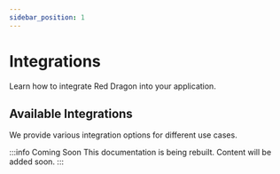 ```yaml
---
sidebar_position: 1
---
```


# Integrations

Learn how to integrate Red Dragon into your application.

## Available Integrations

We provide various integration options for different use cases.

:::info Coming Soon
This documentation is being rebuilt. Content will be added soon.
:::